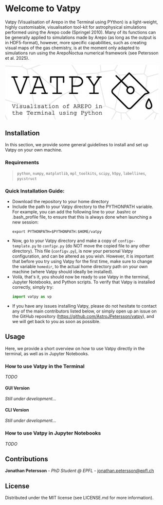# Welcome to Vatpy
Vatpy (Visualisation of Arepo in the Terminal using PYthon) is a light-weight, highly customisable, visualisation tool-kit for astrophysical simulations performed using the Arepo code (Springel 2010). 
Many of its functions can be generally applied to simulations made by Arepo (as long as the output is in HDF5-format), however, more specific capabilities, 
such as creating visual maps of the gas chemistry, is at the moment only adapted to simulations run using the ArepoNoctua numerical framework (see Petersson et al. 2025).

![alt text](logo/vatpy_vertical.png)

## Installation
In this section, we provide some general guidelines to install and set up Vatpy on your own machine.

### Requirements
> `python`, `numpy`, `matplotlib`, `mpl_toolkits`, `scipy`, `h5py`, `labellines`, `pycstruct`

### Quick Installation Guide:
- Download the repository to your home directory
- Include the path to your Vatpy directory to the PYTHONPATH variable. For example, you can add the following line to your .bashrc or .bash_profile file, to ensure that this is always done when launching a new session:
  ```shell
  export PYTHONPATH=$PYTHONPATH:$HOME/vatpy
  ```
- Now, go to your Vatpy directory and make a copy of `configv-template.py` to `configv.py` (do NOT move the copied file to any other directory). This file (`configv.py`), is now your personal Vatpy configuration, and can be altered as you wish. However, it is important that before you try using Vatpy for the first time, make sure to change the variable `homedir`, to the actual home directory path on your own machine (where Vatpy should ideally be installed). 
- Voilà, that's it, you should now be ready to use Vatpy in the terminal, Jupyter Notebooks, and Python scripts. To verify that Vatpy is installed correctly, simply try:
  ```python
  import vatpy as vp
  ```
- If you have any issues installing Vatpy, please do not hesitate to contact any of the main contributors listed below, or simply open up an issue on the GitHub repository (https://github.com/AstroJPetersson/vatpy), and we will get back to you as soon as possible. 

## Usage
Here, we provide a short overview on how to use Vatpy directly in the terminal, as well as in Jupyter Notebooks.

### How to use Vatpy in the Terminal
*TODO*

#### GUI Version
*Still under development...*

#### CLI Version
*Still under development...*

### How to use Vatpy in Jupyter Notebooks
*TODO*

## Contributions
**Jonathan Petersson** - *PhD Student @ EPFL* - jonathan.petersson@epfl.ch

## License
Distributed under the MIT license (see LICENSE.md for more information).
